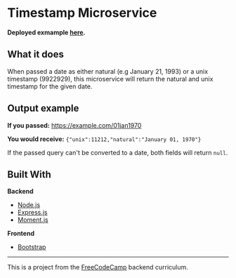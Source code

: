 # Timestamp Microservice
**Deployed exmample [here](https://rocky-thicket-78849.herokuapp.com/).**
## What it does
When passed a date as either natural (e.g January 21, 1993) or a unix timestamp (9922929), this microservice will return the natural and unix timestamp for the given date.

## Output example

**If you passed:** https://example.com/01jan1970

**You would receive:** `{"unix":11212,"natural":"January 01, 1970"}`

If the passed query can't be converted to a date, both fields will return `null`.

## Built With

**Backend**
* [Node.js](https://nodejs.org/en/)
* [Express.js](http://expressjs.com/)
* [Moment.js](https://momentjs.com/)

**Frontend**
* [Bootstrap](https://getbootstrap.com/)


----

This is a project from the [FreeCodeCamp](https://www.freecodecamp.org) backend curriculum. 

